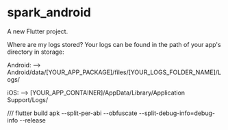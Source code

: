 # spark_android

A new Flutter project.

Where are my logs stored? 
Your logs can be found in the path of your app's directory in storage:

Android:
--> Android/data/[YOUR_APP_PACKAGE]/files/[YOUR_LOGS_FOLDER_NAME]/Logs/

iOS:
--> [YOUR_APP_CONTAINER]/AppData/Library/Application Support/Logs/

/// 
flutter build apk  --split-per-abi --obfuscate --split-debug-info=debug-info --release